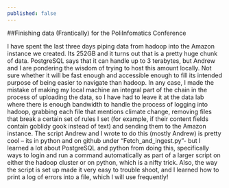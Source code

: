 ```yaml
---
published: false
---
```


##Finishing data (Frantically) for the PoliInfomatics Conference

I have spent the last three days piping data from hadoop into the Amazon instance we created. Its 252GB and it turns out that is a pretty huge chunk of data. PostgreSQL says that it can handle up to 3 terabytes, but Andrew and I are pondering the wisdom of trying to host this amount locally. Not sure whether it will be fast enough and accessible enough to fill its intended purpose of being easier to navigate than hadoop. In any case, I made the mistake of making my local machine an integral part of the chain in the process of uploading the data, so I have had to leave it at the data lab where there is enough bandwidth to handle the process of logging into hadoop, grabbing each file that mentions climate change, removing files that break a certain set of rules I set (for example, if their content fields contain goblidy gook instead of text) and sending them to the Amazon instance. The script Andrew and I wrote to do this (mostly Andrew) is pretty cool – its in python and on github under “Fetch_and_ingest.py”- but I learned a lot about PostgreSQL and python from doing this, specifically ways to login and run a command automatically as part of a larger script on either the hadoop cluster or on python, which is a nifty trick. Also, the way the script is set up made it very easy to trouble shoot, and I learned how to print a log of errors into a file, which I will use frequently! 

